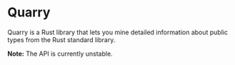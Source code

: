 # Quarry

Quarry is a Rust library that lets you mine detailed information about public types from the Rust standard library.

**Note:** The API is currently unstable.
